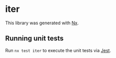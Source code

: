 # iter

This library was generated with [Nx](https://nx.dev).

## Running unit tests

Run `nx test iter` to execute the unit tests via [Jest](https://jestjs.io).
